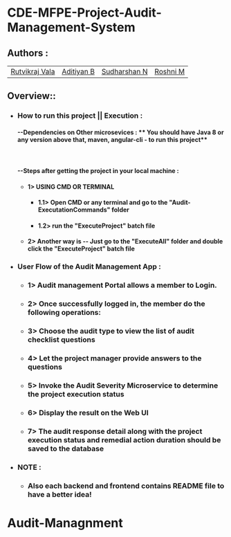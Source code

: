 # CDE-MFPE-Project-Audit-Management-System

## Authors :

<table>
  <tr>
      <td>
        <a href="https://github.com/rutvikraj">Rutvikraj Vala</a>
        </td>
      <td>
        <a href="https://github.com/adityan2851">Aditiyan B</a>
        </td>
      <td>
        <a href="https://github.com/">Sudharshan N</a>
        </td>
      <td>
        <a href="https://github.com/">Roshni M</a>
        </td>
    </tr>
</table>

## Overview::

* ### How to run this project || Execution :
  #### --Dependencies on Other microsevices : ** You should have Java 8 or any version above that, maven, angular-cli - to run this project**
  <br/>

  #### --Steps after getting the project in your local machine : 
    

  * #### 1> USING CMD OR TERMINAL<br/>
    * #### 1.1> Open CMD or any terminal and go to the "Audit-ExecutationCommands" folder<br/>
    * #### 1.2> run the "ExecuteProject" batch file<br/>

  * #### 2> Another way is -- Just go to the "ExecuteAll" folder and double click the "ExecuteProject" batch file<br/>

* ### User Flow of the Audit Management App : 
    * ### 1> Audit management Portal allows a member to Login. 
    * ### 2> Once successfully logged in, the member do the following operations: 
    * ### 3> Choose the audit type to view the list of audit checklist questions
    * ### 4> Let the project manager provide answers to the questions 
    * ### 5> Invoke the Audit Severity Microservice to determine the project execution status
    * ### 6> Display the result on the Web UI 
    * ### 7> The audit response detail along with the project execution status and remedial action duration should be saved to the database

* ### NOTE : 
    * ### Also each backend and frontend contains README file to have a better idea!    
# Audit-Managnment
